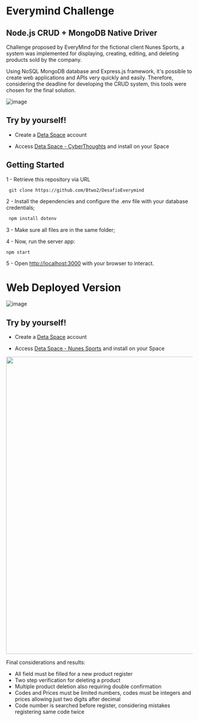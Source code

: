 # Everymind Challenge

##  Node.js CRUD + MongoDB Native Driver

Challenge proposed by EveryMind for the fictional client Nunes Sports, a system was implemented for displaying, creating, editing, and deleting products sold by the company.

Using NoSQL MongoDB database and Express.js framework, it's possible to create web applications and APIs very quickly and easily. Therefore, considering the deadline for developing the CRUD system, this tools were chosen for the final solution.

![image](https://github.com/Btwo2/DesafioEverymind/assets/110456965/abceee6e-56ff-41f9-bd73-4bfff163f6e1)

## Try by yourself!

- Create a [Deta Space](https://deta.space/) account

- Access [Deta Space - CyberThoughts](https://deta.space/discovery/r/bsua4ptrgftbxpan) and install on your Space

## Getting Started

 1 - Retrieve this repository via URL
 
  ```git
   git clone https://github.com/Btwo2/DesafioEverymind
  ```

 2 - Install the dependencies and configure the .env file with your database credentials;
 
 ```cmd
  npm install dotenv
  ```
 
 3 - Make sure all files are in the same folder;
 
 4 - Now, run the server app:

  ```cmd
  npm start
  ```

 5 - Open [http://localhost:3000](http://localhost:3000) with your browser to interact.

 # Web Deployed Version

 ![image](https://github.com/Btwo2/DesafioEverymind/assets/110456965/c04c016b-4b64-4b68-ae8a-bc019adc4f4a)

## Try by yourself!

- Create a [Deta Space](https://deta.space/) account

- Access [Deta Space - Nunes Sports](https://deta.space/discovery/r/gr8gc93iasoqsap6) and install on your Space
  
<p align="center">
<img src="https://github.com/Btwo2/DesafioEverymind/assets/110456965/5250db26-bf84-4ad1-9b70-d93c064387a5" width="800"/>
</p>

 Final considerations and results:
 - All field must be filled for a new product register
 - Two step verification for deleting a product
 - Multiple product deletion also requiring double confirmation
 - Codes and Prices must be limited numbers, codes must be integers and prices allowing just two digits after decimal
 - Code number is searched before register, considering mistakes registering same code twice
